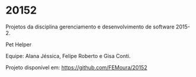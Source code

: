 # 20152
Projetos da disciplina gerenciamento e desenvolvimento de software 2015-2.

Pet Helper

Equipe: Alana Jéssica, Felipe Roberto e Gisa Conti.

Projeto disponível em: https://github.com/FEMoura/20152
